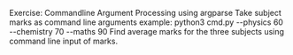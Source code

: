 Exercise: Commandline Argument Processing using argparse
Take subject marks as command line arguments
example: 
    python3 cmd.py --physics 60 --chemistry 70 --maths 90
Find average marks for the three subjects using command line input of marks.